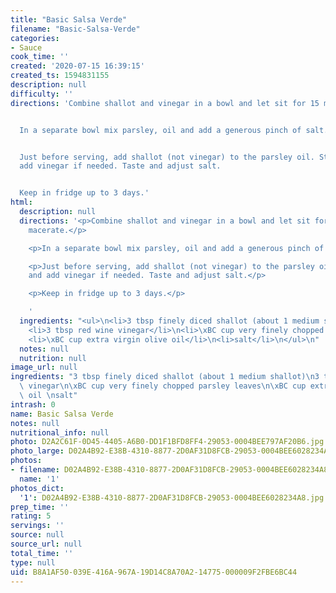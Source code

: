 ```yaml
---
title: "Basic Salsa Verde"
filename: "Basic-Salsa-Verde"
categories:
- Sauce
cook_time: ''
created: '2020-07-15 16:39:15'
created_ts: 1594831155
description: null
difficulty: ''
directions: 'Combine shallot and vinegar in a bowl and let sit for 15 min to macerate.


  In a separate bowl mix parsley, oil and add a generous pinch of salt.


  Just before serving, add shallot (not vinegar) to the parsley oil. Stir, taste and
  add vinegar if needed. Taste and adjust salt.


  Keep in fridge up to 3 days.'
html:
  description: null
  directions: '<p>Combine shallot and vinegar in a bowl and let sit for 15 min to
    macerate.</p>

    <p>In a separate bowl mix parsley, oil and add a generous pinch of salt.</p>

    <p>Just before serving, add shallot (not vinegar) to the parsley oil. Stir, taste
    and add vinegar if needed. Taste and adjust salt.</p>

    <p>Keep in fridge up to 3 days.</p>

    '
  ingredients: "<ul>\n<li>3 tbsp finely diced shallot (about 1 medium shallot)</li>\n\
    <li>3 tbsp red wine vinegar</li>\n<li>\xBC cup very finely chopped parsley leaves</li>\n\
    <li>\xBC cup extra virgin olive oil</li>\n<li>salt</li>\n</ul>\n"
  notes: null
  nutrition: null
image_url: null
ingredients: "3 tbsp finely diced shallot (about 1 medium shallot)\n3 tbsp red wine\
  \ vinegar\n\xBC cup very finely chopped parsley leaves\n\xBC cup extra virgin olive\
  \ oil \nsalt"
intrash: 0
name: Basic Salsa Verde
notes: null
nutritional_info: null
photo: D2A2C61F-0D45-4405-A6B0-DD1F1BFD8FF4-29053-0004BEE797AF20B6.jpg
photo_large: D02A4B92-E38B-4310-8877-2D0AF31D8FCB-29053-0004BEE6028234A8.jpg
photos:
- filename: D02A4B92-E38B-4310-8877-2D0AF31D8FCB-29053-0004BEE6028234A8.jpg
  name: '1'
photos_dict:
  '1': D02A4B92-E38B-4310-8877-2D0AF31D8FCB-29053-0004BEE6028234A8.jpg
prep_time: ''
rating: 5
servings: ''
source: null
source_url: null
total_time: ''
type: null
uid: B8A1AF50-039E-416A-967A-19D14C8A70A2-14775-000009F2FBE6BC44
---
```

